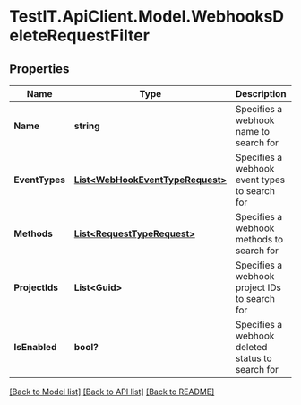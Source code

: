 # TestIT.ApiClient.Model.WebhooksDeleteRequestFilter

## Properties

Name | Type | Description | Notes
------------ | ------------- | ------------- | -------------
**Name** | **string** | Specifies a webhook name to search for | [optional] 
**EventTypes** | [**List&lt;WebHookEventTypeRequest&gt;**](WebHookEventTypeRequest.md) | Specifies a webhook event types to search for | [optional] 
**Methods** | [**List&lt;RequestTypeRequest&gt;**](RequestTypeRequest.md) | Specifies a webhook methods to search for | [optional] 
**ProjectIds** | **List&lt;Guid&gt;** | Specifies a webhook project IDs to search for | [optional] 
**IsEnabled** | **bool?** | Specifies a webhook deleted status to search for | [optional] 

[[Back to Model list]](../README.md#documentation-for-models) [[Back to API list]](../README.md#documentation-for-api-endpoints) [[Back to README]](../README.md)

